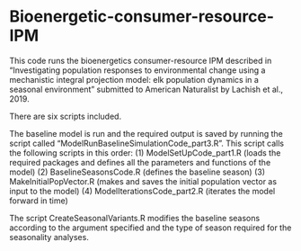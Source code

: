 # Bioenergetic-consumer-resource-IPM

This code runs the bioenergetics consumer-resource IPM described in “Investigating population responses to environmental change using a mechanistic integral projection model: elk population dynamics in a seasonal environment” submitted to American Naturalist by Lachish et al., 2019.

There are six scripts included. 

The baseline model is run and the required output is saved by running the script called “ModelRunBaselineSimulationCode_part3.R”. This script calls the following scripts in this order:
(1)	ModelSetUpCode_part1.R (loads the required packages and defines all the parameters and functions of the model)
(2)	BaselineSeasonsCode.R (defines the baseline season)
(3)	MakeInitialPopVector.R (makes and saves the initial population vector as input to the model)
(4)	ModelIterationsCode_part2.R (iterates the model forward in time)

The script CreateSeasonalVariants.R modifies the baseline seasons according to the argument specified and the type of season required for the seasonality analyses. 
